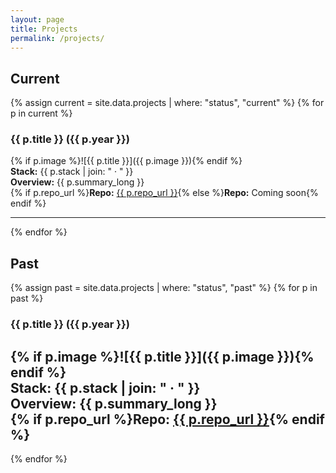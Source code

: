 ```yaml
---
layout: page
title: Projects
permalink: /projects/
---
```


## Current
{% assign current = site.data.projects | where: "status", "current" %}
{% for p in current %}
### {{ p.title }} ({{ p.year }})
{% if p.image %}![{{ p.title }}]({{ p.image }}){% endif %}  
<strong>Stack:</strong> {{ p.stack | join: " · " }}  
<strong>Overview:</strong> {{ p.summary_long }}  
{% if p.repo_url %}<strong>Repo:</strong> <a href="{{ p.repo_url }}">{{ p.repo_url }}</a>{% else %}<strong>Repo:</strong> Coming soon{% endif %}

---
{% endfor %}

## Past
{% assign past = site.data.projects | where: "status", "past" %}
{% for p in past %}
### {{ p.title }} ({{ p.year }})
{% if p.image %}![{{ p.title }}]({{ p.image }}){% endif %}  
<strong>Stack:</strong> {{ p.stack | join: " · " }}  
<strong>Overview:</strong> {{ p.summary_long }}  
{% if p.repo_url %}<strong>Repo:</strong> <a href="{{ p.repo_url }}">{{ p.repo_url }}</a>{% endif %}
---
{% endfor %}
